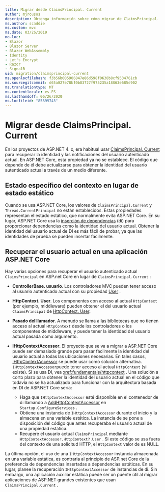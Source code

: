 ```yaml
---
title: Migrar desde ClaimsPrincipal. Current
author: mjrousos
description: Obtenga información sobre cómo migrar de ClaimsPrincipal. Current para recuperar la identidad del usuario autenticado actual y las notificaciones en ASP.NET Core.
ms.author: scaddie
ms.custom: mvc
ms.date: 03/26/2019
no-loc:
- Blazor
- Blazor Server
- Blazor WebAssembly
- Identity
- Let's Encrypt
- Razor
- SignalR
uid: migration/claimsprincipal-current
ms.openlocfilehash: f3b56b005906847e86d598f0630b8cf9534761cb
ms.sourcegitcommit: d65a027e78bf0b83727f975235a18863e685d902
ms.translationtype: MT
ms.contentlocale: es-ES
ms.lasthandoff: 06/26/2020
ms.locfileid: "85399743"
---
```

# <a name="migrate-from-claimsprincipalcurrent"></a>Migrar desde ClaimsPrincipal. Current

En los proyectos de ASP.NET 4. x, era habitual usar [ClaimsPrincipal. Current](/dotnet/api/system.security.claims.claimsprincipal.current) para recuperar la identidad y las notificaciones del usuario autenticado actual. En ASP.NET Core, esta propiedad ya no se establece. El código que depende de él debe actualizarse para obtener la identidad del usuario autenticado actual a través de un medio diferente.

## <a name="context-specific-state-instead-of-static-state"></a>Estado específico del contexto en lugar de estado estático

Cuando se usa ASP.NET Core, los valores de `ClaimsPrincipal.Current` y `Thread.CurrentPrincipal` no están establecidos. Estas propiedades representan el estado estático, que normalmente evita ASP.NET Core. En su lugar, ASP.NET Core usa la [inserción de dependencias](xref:fundamentals/dependency-injection) (di) para proporcionar dependencias como la identidad del usuario actual. Obtener la identidad del usuario actual de DI es más fácil de probar, ya que las identidades de prueba se pueden insertar fácilmente.

## <a name="retrieve-the-current-user-in-an-aspnet-core-app"></a>Recuperar el usuario actual en una aplicación ASP.NET Core

Hay varias opciones para recuperar el usuario autenticado actual `ClaimsPrincipal` en ASP.net Core en lugar de `ClaimsPrincipal.Current` :

* **ControllerBase. usuario**. Los controladores MVC pueden tener acceso al usuario autenticado actual con su propiedad [User](/dotnet/api/microsoft.aspnetcore.mvc.controllerbase.user) .
* **HttpContext. User**. Los componentes con acceso al actual `HttpContext` (por ejemplo, middleware) pueden obtener el del usuario actual `ClaimsPrincipal` de [HttpContext. User](/dotnet/api/microsoft.aspnetcore.http.httpcontext.user).
* **Pasado del llamador**. A menudo se llama a las bibliotecas que no tienen acceso al actual `HttpContext` desde los controladores o los componentes de middleware, y puede tener la identidad del usuario actual pasada como argumento.
* **IHttpContextAccessor**. El proyecto que se va a migrar a ASP.NET Core puede ser demasiado grande para pasar fácilmente la identidad del usuario actual a todas las ubicaciones necesarias. En tales casos, [IHttpContextAccessor](/dotnet/api/microsoft.aspnetcore.http.ihttpcontextaccessor) se puede usar como solución alternativa. `IHttpContextAccessor`puede tener acceso al actual `HttpContext` (si existe). Si se usa DI, vea <xref:fundamentals/httpcontext> . Una solución a corto plazo para obtener la identidad del usuario actual en el código que todavía no se ha actualizado para funcionar con la arquitectura basada en DI de ASP.NET Core sería:

  * Haga que `IHttpContextAccessor` esté disponible en el contenedor de di llamando a [AddHttpContextAccessor](https://github.com/aspnet/Hosting/issues/793) en `Startup.ConfigureServices` .
  * Obtiene una instancia de `IHttpContextAccessor` durante el inicio y la almacena en una variable estática. La instancia de se pone a disposición del código que antes recuperaba el usuario actual de una propiedad estática.
  * Recupere el usuario actual `ClaimsPrincipal` mediante `HttpContextAccessor.HttpContext?.User` . Si este código se usa fuera del contexto de una solicitud HTTP, el `HttpContext` valor de es NULL.

La última opción, el uso de una `IHttpContextAccessor` instancia almacenada en una variable estática, es contraria al principio de ASP.net Core de la preferencia de dependencias insertadas a dependencias estáticas. En su lugar, planee la recuperación `IHttpContextAccessor` de instancias de di. Sin embargo, una aplicación auxiliar estática puede ser un puente útil al migrar aplicaciones de ASP.NET grandes existentes que usan `ClaimsPrincipal.Current` .
